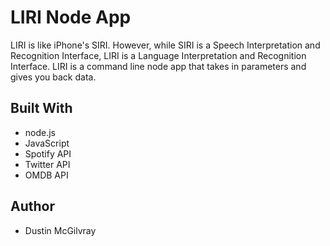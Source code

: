 # LIRI Node App
LIRI is like iPhone's SIRI. However, while SIRI is a Speech Interpretation and Recognition Interface, LIRI is a Language Interpretation and Recognition Interface. LIRI is a command line node app that takes in parameters and gives you back data.

## Built With
* node.js
* JavaScript
* Spotify API
* Twitter API
* OMDB API

## Author
* Dustin McGilvray
